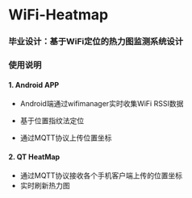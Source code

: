 # WiFi-Heatmap

### 毕业设计：基于WiFi定位的热力图监测系统设计

### 使用说明

#### 1. Android APP

* Android端通过wifimanager实时收集WiFi RSSI数据

* 基于位置指纹法定位
* 通过MQTT协议上传位置坐标

#### 2. QT HeatMap

* 通过MQTT协议接收各个手机客户端上传的位置坐标
* 实时刷新热力图